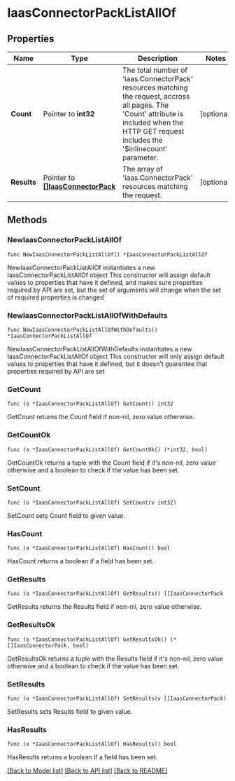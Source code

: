 # IaasConnectorPackListAllOf

## Properties

Name | Type | Description | Notes
------------ | ------------- | ------------- | -------------
**Count** | Pointer to **int32** | The total number of &#39;iaas.ConnectorPack&#39; resources matching the request, accross all pages. The &#39;Count&#39; attribute is included when the HTTP GET request includes the &#39;$inlinecount&#39; parameter. | [optional] 
**Results** | Pointer to [**[]IaasConnectorPack**](iaas.ConnectorPack.md) | The array of &#39;iaas.ConnectorPack&#39; resources matching the request. | [optional] 

## Methods

### NewIaasConnectorPackListAllOf

`func NewIaasConnectorPackListAllOf() *IaasConnectorPackListAllOf`

NewIaasConnectorPackListAllOf instantiates a new IaasConnectorPackListAllOf object
This constructor will assign default values to properties that have it defined,
and makes sure properties required by API are set, but the set of arguments
will change when the set of required properties is changed

### NewIaasConnectorPackListAllOfWithDefaults

`func NewIaasConnectorPackListAllOfWithDefaults() *IaasConnectorPackListAllOf`

NewIaasConnectorPackListAllOfWithDefaults instantiates a new IaasConnectorPackListAllOf object
This constructor will only assign default values to properties that have it defined,
but it doesn't guarantee that properties required by API are set

### GetCount

`func (o *IaasConnectorPackListAllOf) GetCount() int32`

GetCount returns the Count field if non-nil, zero value otherwise.

### GetCountOk

`func (o *IaasConnectorPackListAllOf) GetCountOk() (*int32, bool)`

GetCountOk returns a tuple with the Count field if it's non-nil, zero value otherwise
and a boolean to check if the value has been set.

### SetCount

`func (o *IaasConnectorPackListAllOf) SetCount(v int32)`

SetCount sets Count field to given value.

### HasCount

`func (o *IaasConnectorPackListAllOf) HasCount() bool`

HasCount returns a boolean if a field has been set.

### GetResults

`func (o *IaasConnectorPackListAllOf) GetResults() []IaasConnectorPack`

GetResults returns the Results field if non-nil, zero value otherwise.

### GetResultsOk

`func (o *IaasConnectorPackListAllOf) GetResultsOk() (*[]IaasConnectorPack, bool)`

GetResultsOk returns a tuple with the Results field if it's non-nil, zero value otherwise
and a boolean to check if the value has been set.

### SetResults

`func (o *IaasConnectorPackListAllOf) SetResults(v []IaasConnectorPack)`

SetResults sets Results field to given value.

### HasResults

`func (o *IaasConnectorPackListAllOf) HasResults() bool`

HasResults returns a boolean if a field has been set.


[[Back to Model list]](../README.md#documentation-for-models) [[Back to API list]](../README.md#documentation-for-api-endpoints) [[Back to README]](../README.md)


